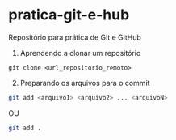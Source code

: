# pratica-git-e-hub
Repositório para prática de Git e GitHub

1. Aprendendo a clonar um repositório

```
git clone <url_repositorio_remoto>
```

2. Preparando os arquivos para o commit

```bash
git add <arquivo1> <arquivo2> ... <arquivoN>
```
OU
```bash
git add .
```
